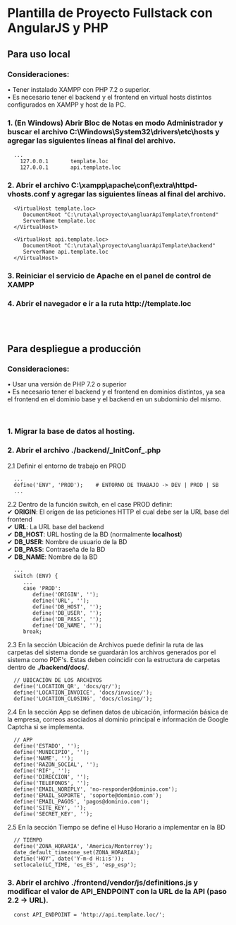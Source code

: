 # Plantilla de Proyecto Fullstack con AngularJS y PHP


## Para uso local
### Consideraciones:
• Tener instalado XAMPP con PHP 7.2 o superior.  
• Es necesario tener el backend y el frontend en virtual hosts distintos configurados en XAMPP y host de la PC.

### 1. (En Windows) Abrir Bloc de Notas en modo Administrador y buscar el archivo __C:\Windows\System32\drivers\etc\hosts__ y agregar las siguientes líneas al final del archivo.

      ...
        127.0.0.1       template.loc
        127.0.0.1       api.template.loc


### 2. Abrir el archivo __C:\xampp\apache\conf\extra\httpd-vhosts.conf__ y agregar las siguientes líneas al final del archivo.

      <VirtualHost template.loc>
         DocumentRoot "C:\ruta\al\proyecto\angluarApiTemplate\frontend"
         ServerName template.loc
      </VirtualHost>

      <VirtualHost api.template.loc>
         DocumentRoot "C:\ruta\al\proyecto\angluarApiTemplate\backend"
         ServerName api.template.loc
      </VirtualHost>

### 3. Reiniciar el servicio de Apache en el panel de control de XAMPP

### 4. Abrir el navegador e ir a la ruta __http://template.loc__

<br>
<br>


## Para despliegue a producción
### Consideraciones:
• Usar una versión de PHP 7.2 o superior  
• Es necesario tener el backend y el frontend en dominios distintos, ya sea el frontend en el dominio base y el backend en un subdominio del mismo.

<br>

### 1. Migrar la base de datos al hosting.
### 2. Abrir el archivo __./backend/\_InitConf\_.php__

2.1 Definir el entorno de trabajo en PROD

      ...
      define('ENV', 'PROD');	# ENTORNO DE TRABAJO -> DEV | PROD | SB
      ...

2.2 Dentro de la función switch, en el case PROD definir:  
   ✔ __ORIGIN__: El orígen de las peticiones HTTP el cual debe ser la URL base del frontend  
   ✔ __URL__: La URL base del backend  
   ✔ __DB_HOST__: URL hosting de la BD (normalmente __localhost__)  
   ✔ __DB_USER__: Nombre de usuario de la BD  
   ✔ __DB_PASS__: Contraseña de la BD  
   ✔ __DB_NAME__: Nombre de la BD  

      ...
      switch (ENV) {
         ...
         case 'PROD':
            define('ORIGIN', '');
            define('URL', '');
            define('DB_HOST', '');
            define('DB_USER', '');
            define('DB_PASS', '');
            define('DB_NAME', '');
         break;

2.3 En la sección Ubicación de Archivos puede definir la ruta de las carpetas del sistema donde se guardarán los archivos generados por el sistema como PDF's. Estas deben coincidir con la estructura de carpetas dentro de __./backend/docs/__.  

      // UBICACIÓN DE LOS ARCHIVOS
      define('LOCATION_QR', 'docs/qr/');
      define('LOCATION_INVOICE', 'docs/invoice/');
      define('LOCATION_CLOSING', 'docs/closing/');

2.4 En la sección App se definen datos de ubicación, información básica de la empresa, correos asociados al dominio principal e información de Google Captcha si se implementa.

      // APP
      define('ESTADO', '');
      define('MUNICIPIO', '');
      define('NAME', '');
      define('RAZON_SOCIAL', '');
      define('RIF', '');
      define('DIRECCION', '');
      define('TELEFONOS', '');
      define('EMAIL_NOREPLY', 'no-responder@dominio.com');
      define('EMAIL_SOPORTE', 'soporte@dominio.com');
      define('EMAIL_PAGOS', 'pagos@dominio.com');
      define('SITE_KEY', '');
      define('SECRET_KEY', '');

2.5 En la sección Tiempo se define el Huso Horario a implementar en la BD

      // TIEMPO
      define('ZONA_HORARIA', 'America/Monterrey');
      date_default_timezone_set(ZONA_HORARIA);
      define('HOY', date('Y-m-d H:i:s'));
      setlocale(LC_TIME, 'es_ES', 'esp_esp');


### 3. Abrir el archivo ./frontend/vendor/js/definitions.js y modificar el valor de API_ENDPOINT con la URL de la API (paso 2.2 -> URL).

      const API_ENDPOINT = 'http://api.template.loc/';
